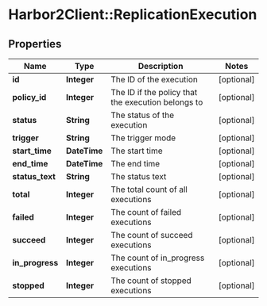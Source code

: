 # Harbor2Client::ReplicationExecution

## Properties
Name | Type | Description | Notes
------------ | ------------- | ------------- | -------------
**id** | **Integer** | The ID of the execution | [optional] 
**policy_id** | **Integer** | The ID if the policy that the execution belongs to | [optional] 
**status** | **String** | The status of the execution | [optional] 
**trigger** | **String** | The trigger mode | [optional] 
**start_time** | **DateTime** | The start time | [optional] 
**end_time** | **DateTime** | The end time | [optional] 
**status_text** | **String** | The status text | [optional] 
**total** | **Integer** | The total count of all executions | [optional] 
**failed** | **Integer** | The count of failed executions | [optional] 
**succeed** | **Integer** | The count of succeed executions | [optional] 
**in_progress** | **Integer** | The count of in_progress executions | [optional] 
**stopped** | **Integer** | The count of stopped executions | [optional] 


